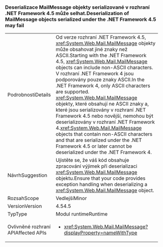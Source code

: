 ### <a name="deserialization-of-mailmessage-objects-serialized-under-the-net-framework-45-may-fail"></a><span data-ttu-id="e2221-101">Deserializace MailMessage objekty serializované v rozhraní .NET Framework 4.5 může selhat.</span><span class="sxs-lookup"><span data-stu-id="e2221-101">Deserialization of MailMessage objects serialized under the .NET Framework 4.5 may fail</span></span>

|   |   |
|---|---|
|<span data-ttu-id="e2221-102">Podrobnosti</span><span class="sxs-lookup"><span data-stu-id="e2221-102">Details</span></span>|<span data-ttu-id="e2221-103">Od verze rozhraní .NET Framework 4.5, <xref:System.Web.Mail.MailMessage> objekty může obsahovat jiné znaky než ASCII.</span><span class="sxs-lookup"><span data-stu-id="e2221-103">Starting with the .NET Framework 4.5, <xref:System.Web.Mail.MailMessage> objects can include non-ASCII characters.</span></span> <span data-ttu-id="e2221-104">V rozhraní .NET Framework 4 jsou podporovány pouze znaky ASCII.</span><span class="sxs-lookup"><span data-stu-id="e2221-104">In the .NET Framework 4, only ASCII characters are supported.</span></span> <span data-ttu-id="e2221-105"><xref:System.Web.Mail.MailMessage> objekty, které obsahují ne ASCII znaky a, které jsou serializovány v rozhraní .NET Framework 4.5 nebo novější, nemohou být deserializovány v rozhraní .NET Framework 4.</span><span class="sxs-lookup"><span data-stu-id="e2221-105"><xref:System.Web.Mail.MailMessage> objects that contain non-ASCII characters and that are serialized under the .NET Framework 4.5 or later cannot be deserialized under the .NET Framework 4.</span></span>|
|<span data-ttu-id="e2221-106">Návrh</span><span class="sxs-lookup"><span data-stu-id="e2221-106">Suggestion</span></span>|<span data-ttu-id="e2221-107">Ujistěte se, že váš kód obsahuje zpracování výjimek při deserializaci <xref:System.Web.Mail.MailMessage> objektu.</span><span class="sxs-lookup"><span data-stu-id="e2221-107">Ensure that your code provides exception handling when deserializing a <xref:System.Web.Mail.MailMessage> object.</span></span>|
|<span data-ttu-id="e2221-108">Rozsah</span><span class="sxs-lookup"><span data-stu-id="e2221-108">Scope</span></span>|<span data-ttu-id="e2221-109">Vedlejší</span><span class="sxs-lookup"><span data-stu-id="e2221-109">Minor</span></span>|
|<span data-ttu-id="e2221-110">Version</span><span class="sxs-lookup"><span data-stu-id="e2221-110">Version</span></span>|<span data-ttu-id="e2221-111">4.5</span><span class="sxs-lookup"><span data-stu-id="e2221-111">4.5</span></span>|
|<span data-ttu-id="e2221-112">Typ</span><span class="sxs-lookup"><span data-stu-id="e2221-112">Type</span></span>|<span data-ttu-id="e2221-113">Modul runtime</span><span class="sxs-lookup"><span data-stu-id="e2221-113">Runtime</span></span>|
|<span data-ttu-id="e2221-114">Ovlivněné rozhraní API</span><span class="sxs-lookup"><span data-stu-id="e2221-114">Affected APIs</span></span>|<ul><li><xref:System.Web.Mail.MailMessage?displayProperty=nameWithType></li></ul>|

